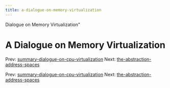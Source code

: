 ```yaml
---
title: a-dialogue-on-memory-virtualization
---
```


Dialogue on Memory Virtualization"

# A Dialogue on Memory Virtualization

Prev:
[summary-dialogue-on-cpu-virtualization](summary-dialogue-on-cpu-virtualization.md)
Next:
[the-abstraction-address-spaces](the-abstraction-address-spaces.md)

Prev:
[summary-dialogue-on-cpu-virtualization](summary-dialogue-on-cpu-virtualization.md)
Next:
[the-abstraction-address-spaces](the-abstraction-address-spaces.md)
